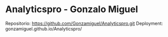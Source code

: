 # Analyticspro - Gonzalo Miguel

Repositorio: https://github.com/Gonzamiguel/Analyticspro.git
Deployment: gonzamiguel.github.io/Analyticspro/
